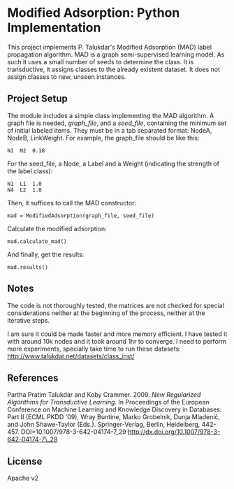 # Modified Adsorption: Python Implementation

This project implements P. Talukdar's Modified Adsorption (MAD) label propagation algorithm.
MAD is a graph semi-supervised learning model. As such it uses a small number of seeds to determine the class. It is transductive, it assigns classes to the already existent dataset. It does not assign classes to new, unseen instances.

## Project Setup

The module includes a simple class implementing the MAD algorithm. A graph file is needed, _graph\_file_, and a _seed\_file_, containing the minimum set of initial labeled items. They must be in a tab separated format: NodeA, NodeB, LinkWeight. For example, the graph_file should be like this:

    N1	N2	0.18

For the seed\_file, a Node, a Label and a Weight (indicating the strength of the label class):

    N1	L1	1.0
    N4	L2	1.0

Then, it suffices to call the MAD constructor:

    mad = ModifiedAdsorption(graph_file, seed_file)

Calculate the modified adsorption:

    mad.calculate_mad()

And finally, get the results:

    mad.results()

## Notes

The code is not thoroughly tested, the matrices are not checked for special considerations neither at the beginning of the process, neither at the iterative steps.

I am sure it could be made faster and more memory efficient. I have tested it with around 10k nodes and it took around 1hr to converge. I need to perform more experiments, specially take time to run these datasets: http://www.talukdar.net/datasets/class_inst/

## References

 Partha Pratim Talukdar and Koby Crammer. 2009. _New Regularized Algorithms for Transductive Learning._ In Proceedings of the European Conference on Machine Learning and Knowledge Discovery in Databases: Part II (ECML PKDD '09), Wray Buntine, Marko Grobelnik, Dunja Mladenić, and John Shawe-Taylor (Eds.). Springer-Verlag, Berlin, Heidelberg, 442-457. DOI=10.1007/978-3-642-04174-7_29 http://dx.doi.org/10.1007/978-3-642-04174-7\_29


## License
Apache v2
